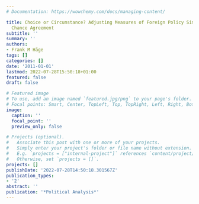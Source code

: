 ```yaml
---
# Documentation: https://wowchemy.com/docs/managing-content/

title: Choice or Circumstance? Adjusting Measures of Foreign Policy Similarity for
  Chance Agreement
subtitle: ''
summary: ''
authors:
- Frank M Häge
tags: []
categories: []
date: '2011-01-01'
lastmod: 2022-07-28T15:50:18+01:00
featured: false
draft: false

# Featured image
# To use, add an image named `featured.jpg/png` to your page's folder.
# Focal points: Smart, Center, TopLeft, Top, TopRight, Left, Right, BottomLeft, Bottom, BottomRight.
image:
  caption: ''
  focal_point: ''
  preview_only: false

# Projects (optional).
#   Associate this post with one or more of your projects.
#   Simply enter your project's folder or file name without extension.
#   E.g. `projects = ["internal-project"]` references `content/project/deep-learning/index.md`.
#   Otherwise, set `projects = []`.
projects: []
publishDate: '2022-07-28T14:50:18.301567Z'
publication_types:
- '2'
abstract: ''
publication: '*Political Analysis*'
---
```

